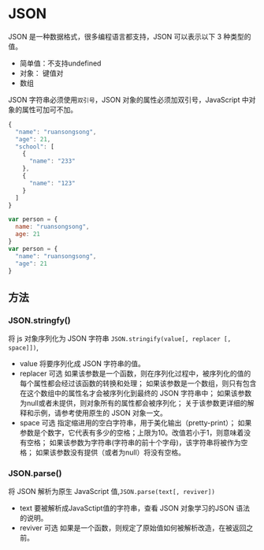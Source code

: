 # JSON
JSON 是一种数据格式，很多编程语言都支持，JSON 可以表示以下 3 种类型的值。
- 简单值：不支持undefined
- 对象： 键值对
- 数组

JSON 字符串必须使用`双引号`，JSON 对象的属性必须加双引号，JavaScript 中对象的属性可加可不加。
```javascript
{
  "name": "ruansongsong",
  "age": 21,
  "school": [
    {
      "name": "233"
    },
    {
      "name": "123"
    }
  ]
}

var person = {
  name: "ruansongsong",
  age: 21
}
var person = {
  "name": "ruansongsong",
  "age": 21
}
```

## 方法
### JSON.stringfy()
将 js 对象序列化为 JSON 字符串 `JSON.stringify(value[, replacer [, space]])`,
- value
将要序列化成 JSON 字符串的值。
- replacer 可选
如果该参数是一个函数，则在序列化过程中，被序列化的值的每个属性都会经过该函数的转换和处理；
如果该参数是一个数组，则只有包含在这个数组中的属性名才会被序列化到最终的 JSON 字符串中；
如果该参数为null或者未提供，则对象所有的属性都会被序列化；
关于该参数更详细的解释和示例，请参考使用原生的 JSON 对象一文。
- space 可选
指定缩进用的空白字符串，用于美化输出（pretty-print）；
如果参数是个数字，它代表有多少的空格；上限为10。改值若小于1，则意味着没有空格；
如果该参数为字符串(字符串的前十个字母)，该字符串将被作为空格；
如果该参数没有提供（或者为null）将没有空格。

### JSON.parse()
将 JSON 解析为原生 JavaScript 值,`JSON.parse(text[, reviver])`
- text
要被解析成JavaSctipt值的字符串，查看 JSON 对象学习的JSON 语法的说明。
-   reviver 可选
如果是一个函数，则规定了原始值如何被解析改造，在被返回之前。

